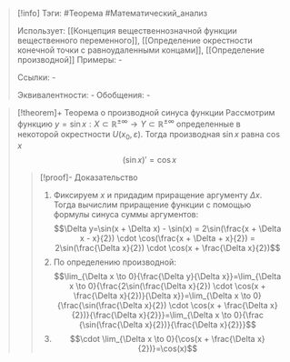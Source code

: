 > [!info]
> Тэги: #Теорема #Математический_анализ   
> 
> Использует: [[Концепция вещественнозначной функции вещественного переменного]], [[Определение окрестности конечной точки с равноудаленными концами]], [[Определение производной]]
> Примеры: *-*
> 
> Ссылки: *-*
> 
> Эквивалентности: *-*
> Обобщения: *-*

> [!theorem]+ Теорема о производной синуса функции
> Рассмотрим функцию $y = \sin x:X \subset \mathbb{R^{\pm\infty}}\rightarrow Y \subset \mathbb{R^{\pm\infty}}$ определенные в некоторой окрестности $U(x_0, \varepsilon)$. Тогда производная $\sin x$ равна $\cos x$ $$(\sin x)' = \cos x$$
> > [!proof]- Доказательство
> > 1. Фиксируем $x$ и придадим приращение аргументу $\Delta x$. Тогда вычислим приращение функции с помощью формулы синуса суммы аргументов: $$\Delta y=\sin(x + \Delta x) - \sin(x) = 2\sin(\frac{x + \Delta x - x}{2}) \cdot \cos(\frac{x + \Delta + x}{2}) = 2\sin(\frac{\Delta x}{2}) \cdot \cos(x + \frac{\Delta x}{2})$$
> > 2. По определению производной: $$\lim_{\Delta x \to 0}{\frac{\Delta y}{\Delta x}}=\lim_{\Delta x \to 0}{\frac{2\sin(\frac{\Delta x}{2}) \cdot \cos(x + \frac{\Delta x}{2})}{\Delta x}}=\lim_{\Delta x \to 0}{\frac{\sin(\frac{\Delta x}{2}) \cdot \cos(x + \frac{\Delta x}{2})}{\frac{\Delta x}{2}}}=\lim_{\Delta x \to 0}{\frac {\sin(\frac{\Delta x}{2})}{\frac{\Delta x}{2}}}$$
> > 3. $$\cdot \lim_{\Delta x \to 0}{\cos(x + \frac{\Delta x}{2})}=\cos(x)$$
